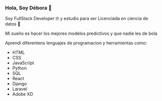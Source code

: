 ### Hola, Soy Débora 👋

<!--
**deza395/deza395** is a ✨ _special_ ✨ repository because its `README.md` (this file) appears on your GitHub profile.

Here are some ideas to get you started:

- 🔭 I’m currently working on ...
- 🌱 I’m currently learning ...
- 👯 I’m looking to collaborate on ...
- 🤔 I’m looking for help with ...
- 💬 Ask me about ...
- 📫 How to reach me: ...
- 😄 Pronouns: ...
- ⚡ Fun fact: ...
-->
Soy FullStack Developer 🤓  y  estudio para ser Licenciada en ciencia de datos 💪

Mi sueño es hacer los mejores modelos predictivos y que nadie les de bola

Aprendi diferentens lenguajes de programacion y herramientas como:

- HTML
- CSS
- JavaScript
- Python
- SQL
- React
- Django
- Laravel 
- Adobe XD



